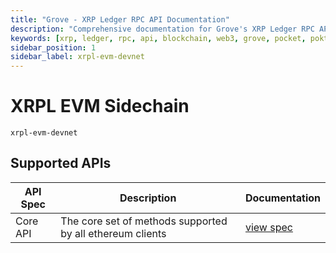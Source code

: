 ```yaml
---
title: "Grove - XRP Ledger RPC API Documentation"
description: "Comprehensive documentation for Grove's XRP Ledger RPC API, covering endpoint details and integration strategies for blockchain developers."
keywords: [xrp, ledger, rpc, api, blockchain, web3, grove, pocket, pokt, evm, ripple]
sidebar_position: 1
sidebar_label: xrpl-evm-devnet
---
```


# XRPL EVM Sidechain

`xrpl-evm-devnet`

## Supported APIs

| API Spec | Description                                               | Documentation                  |
| -------- | --------------------------------------------------------- | ------------------------------ |
| Core API | The core set of methods supported by all ethereum clients | [view spec](../specs/core-api) |
